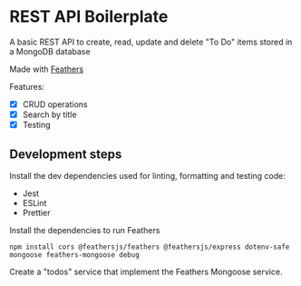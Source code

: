 # REST API Boilerplate

A basic REST API to create, read, update and delete "To Do" items stored in a MongoDB database

Made with [Feathers](https://feathersjs.com/)

Features:

- [x] CRUD operations
- [x] Search by title
- [x] Testing

## Development steps

Install the dev dependencies used for linting, formatting and testing code:

- Jest
- ESLint
- Prettier

Install the dependencies to run Feathers

```
npm install cors @feathersjs/feathers @feathersjs/express dotenv-safe mongoose feathers-mongoose debug
```

Create a "todos" service that implement the Feathers Mongoose service.
